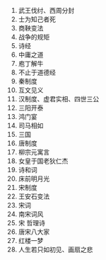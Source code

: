 1. 武王伐纣、西周分封
2. 士为知己者死
3. 商鞅变法
4. 战争的规矩
5. 诗经
6. 中庸之道
7. 庖丁解牛
8. 不止于道德经
9. 秦制度
10. 互文见义
11. 汉制度、虚君实相、四世三公
12. 三阳开泰
13. 鸿门宴
14. 司马相如
15. 三国
16. 唐制度
17. 柳宗元寓言
18. 女皇于国老狄仁杰
19. 诗和词
20. 床前明月光
21. 宋制度
22. 王安石变法
23. 宋词
24. 南宋词风
25. 宋 哲理诗
26. 唐宋八大家
27. 红楼一梦
28. 人生若只如初见、画扇之悲